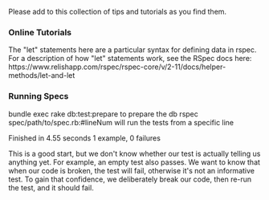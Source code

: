 Please add to this collection of tips and tutorials as you find them.

<h3>Online Tutorials</h3>
The "let" statements here are a particular syntax for defining data in rspec. For a description of how "let" statements work, see the RSpec docs here: https://www.relishapp.com/rspec/rspec-core/v/2-11/docs/helper-methods/let-and-let

<h3>Running Specs</h3>
bundle exec rake db:test:prepare         to prepare the db
rspec spec/path/to/spec.rb:#lineNum      will run the tests from a specific line

Finished in 4.55 seconds
1 example, 0 failures

This is a good start, but we don't know whether our test is actually telling us anything yet. For example, an empty test also passes. We want to know that when our code is broken, the test will fail, otherwise it's not an informative test. To gain that confidence, we deliberately break our code, then re-run the test, and it should fail.
